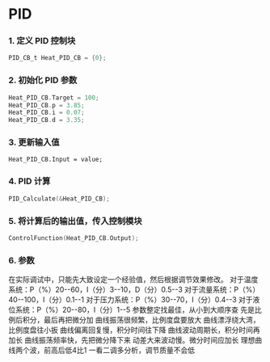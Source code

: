 # PID

### 1. 定义 PID 控制块

```c
PID_CB_t Heat_PID_CB = {0};
```

### 2. 初始化 PID 参数

```c
Heat_PID_CB.Target = 100;
Heat_PID_CB.p = 3.85;
Heat_PID_CB.i = 0.07;
Heat_PID_CB.d = 3.35;
```

### 3. 更新输入值

```
Heat_PID_CB.Input = value;
```

### 4. PID 计算

```c
PID_Calculate(&Heat_PID_CB);
```

### 5. 将计算后的输出值，传入控制模块

```c
ControlFunction(Heat_PID_CB.Output);
```

### 6. 参数

在实际调试中，只能先大致设定一个经验值，然后根据调节效果修改。
对于温度系统：P（%）20--60，I（分）3--10，D（分）0.5--3
对于流量系统：P（%）40--100，I（分）0.1--1
对于压力系统：P（%）30--70，I（分）0.4--3
对于液位系统：P（%）20--80，I（分）1--5
参数整定找最佳，从小到大顺序查
先是比例后积分，最后再把微分加
曲线振荡很频繁，比例度盘要放大
曲线漂浮绕大湾，比例度盘往小扳
曲线偏离回复慢，积分时间往下降
曲线波动周期长，积分时间再加长
曲线振荡频率快，先把微分降下来
动差大来波动慢。微分时间应加长
理想曲线两个波，前高后低4比1
一看二调多分析，调节质量不会低